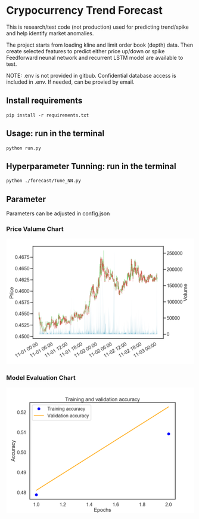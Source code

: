 # Crypocurrency Trend Forecast
This is research/test code (not production) used for predicting trend/spike and help identify market anomalies.

The project starts from loading kline and limit order book (depth) data. 
Then create selected features to predict either price up/down or spike
Feedforward neunal network and recurrent LSTM model are available to test. 

NOTE: .env is not provided in gitbub. Confidential database access is included in .env. If needed, can be provied by email.

## Install requirements
```
pip install -r requirements.txt
```
## Usage: run in the terminal
```
python run.py
```

## Hyperparameter Tunning: run in the terminal
```
python ./forecast/Tune_NN.py
```
## Parameter
Parameters can be adjusted in config.json

### Price Valume Chart
![Alt text](/saved_figures/price-volumn--20190228-1841.png?raw=true "Price Volume")

### Model Evaluation Chart
![Alt text](/saved_figures/model-evaluation--20190228-1904.png?raw=true "Model Evaluation")